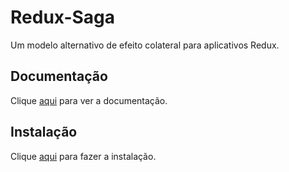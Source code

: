 # Redux-Saga

Um modelo alternativo de efeito colateral para aplicativos Redux.

## Documentação

Clique [aqui](https://github.com/redux-saga/redux-saga) para ver a documentação.

## Instalação

Clique [aqui](https://www.npmjs.com/package/redux-saga) para fazer a instalação.
